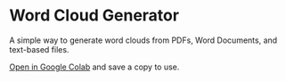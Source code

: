 # Word Cloud Generator
A simple way to generate word clouds from PDFs, Word Documents, and text-based files.

[Open in Google Colab](https://githubtocolab.com/KayO-GH/Word-Cloud-Generator/blob/main/read_files_to_wordcloud.ipynb) and save a copy to use.
